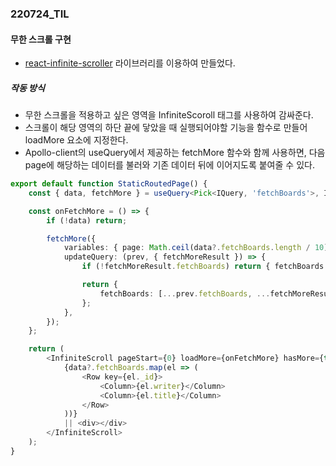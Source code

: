 ### 220724_TIL

#### 무한 스크롤 구현

- [react-infinite-scroller](https://www.npmjs.com/package/react-infinite-scroller) 라이브러리를 이용하여 만들었다.

##### 작동 방식

- 무한 스크롤을 적용하고 싶은 영역을 InfiniteScoroll 태그를 사용하여 감싸준다.
- 스크롤이 해당 영역의 하단 끝에 닿았을 때 실행되어야할 기능을 함수로 만들어 loadMore 요소에 지정한다.
- Apollo-client의 useQuery에서 제공하는 fetchMore 함수와 함께 사용하면, 다음 page에 해당하는 데이터를 불러와 기존 데이터 뒤에 이어지도록 붙여줄 수 있다.

```typescript
export default function StaticRoutedPage() {
	const { data, fetchMore } = useQuery<Pick<IQuery, 'fetchBoards'>, IQueryFetchBoardsArgs>(FETCH_BOARDS);

	const onFetchMore = () => {
		if (!data) return;

		fetchMore({
			variables: { page: Math.ceil(data?.fetchBoards.length / 10) + 1 },
			updateQuery: (prev, { fetchMoreResult }) => {
				if (!fetchMoreResult.fetchBoards) return { fetchBoards: [...prev.fetchBoards] };

				return {
					fetchBoards: [...prev.fetchBoards, ...fetchMoreResult.fetchBoards],
				};
			},
		});
	};

	return (
		<InfiniteScroll pageStart={0} loadMore={onFetchMore} hasMore={true}>
			{data?.fetchBoards.map(el => (
				<Row key={el._id}>
					<Column>{el.writer}</Column>
					<Column>{el.title}</Column>
				</Row>
			))}
			|| <div></div>
		</InfiniteScroll>
	);
}
```
